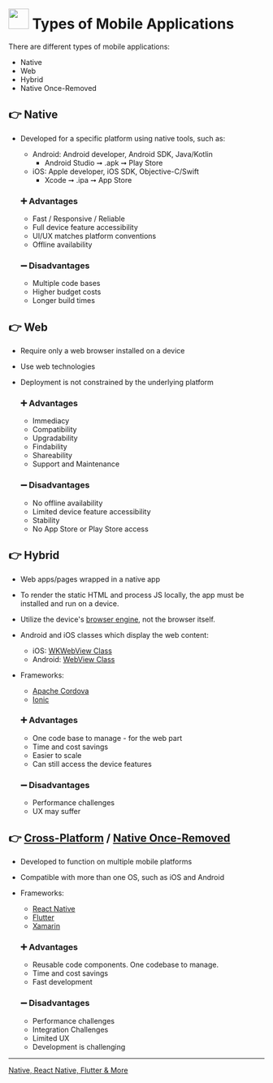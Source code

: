 # <img src="https://user-images.githubusercontent.com/70295997/216807308-1147d149-9201-41b6-ba21-c37cf9a692a7.png" width=40> Types of Mobile Applications

There are different types of mobile applications:
- Native
- Web 
- Hybrid 
- Native Once-Removed

## 👉 Native

- Developed for a specific platform using native tools, such as:
  - Android: Android developer, Android SDK, Java/Kotlin
    - Android Studio ➞ .apk ➞ Play Store
  - iOS: Apple developer, iOS SDK, Objective-C/Swift
    - Xcode ➞ .ipa ➞ App Store
  
  ### ➕ Advantages
  - Fast / Responsive / Reliable
  - Full device feature accessibility
  - UI/UX matches platform conventions
  - Offline availability
  
  ### ➖ Disadvantages
  - Multiple code bases
  - Higher budget costs
  - Longer build times

## 👉 Web

- Require only a web browser installed on a device
- Use web technologies
- Deployment is not constrained by the underlying platform
  
  ### ➕ Advantages
  - Immediacy
  - Compatibility
  - Upgradability
  - Findability
  - Shareability
  - Support and Maintenance
  
  ### ➖ Disadvantages
  - No offline availability
  - Limited device feature accessibility
  - Stability
  - No App Store or Play Store access

## 👉 Hybrid

- Web apps/pages wrapped in a native app
- To render the static HTML and process JS locally, the app must be installed and run on a device.
- Utilize the device's [browser engine](https://en.wikipedia.org/wiki/Browser_engine), not the browser itself.
- Android and iOS classes which display the web content:
  - iOS: [WKWebView Class](https://developer.apple.com/documentation/webkit/wkwebview)
  - Android: [WebView Class](https://developer.android.com/develop/ui/views/layout/webapps/webview)
- Frameworks:
  - [Apache Cordova](https://cordova.apache.org/)
  - [Ionic](https://ionic.io/)
  
  ### ➕ Advantages
  - One code base to manage - for the web part
  - Time and cost savings
  - Easier to scale
  - Can still access the device features
  
  ### ➖ Disadvantages
  - Performance challenges
  - UX may suffer

## 👉 [Cross-Platform](https://ionic.io/resources/articles/ionic-vs-react-native-a-comparison-guide) / [Native Once-Removed](https://github.com/lana-20/native-once-removed-apps/tree/main#readme)
- Developed to function on multiple mobile platforms
- Compatible with more than one OS, such as iOS and Android
- Frameworks:
  - [React Native](https://reactnative.dev/)
  - [Flutter](https://flutter.dev/)
  - [Xamarin](https://dotnet.microsoft.com/en-us/apps/xamarin)
  
  ### ➕ Advantages
  - Reusable code components. One codebase to manage.
  - Time and cost savings
  - Fast development
  
  ### ➖ Disadvantages
  - Performance challenges
  - Integration Challenges
  - Limited UX
  - Development is challenging

----
[Native, React Native, Flutter & More](https://github.com/lana-20/native-reactnative-flutter)
